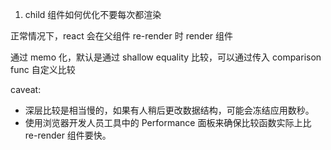 1. child 组件如何优化不要每次都渲染

正常情况下，react 会在父组件 re-render 时 render 组件

通过 memo 化，默认是通过 shallow equality 比较，可以通过传入 comparison func 自定义比较

caveat:

- 深层比较是相当慢的，如果有人稍后更改数据结构，可能会冻结应用数秒。
- 使用浏览器开发人员工具中的 Performance 面板来确保比较函数实际上比 re-render 组件要快。
